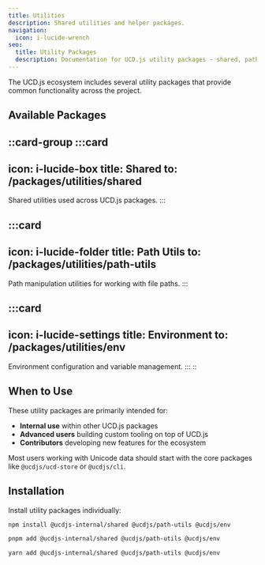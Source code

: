 ```yaml
---
title: Utilities
description: Shared utilities and helper packages.
navigation:
  icon: i-lucide-wrench
seo:
  title: Utility Packages
  description: Documentation for UCD.js utility packages - shared, path-utils, and env.
---
```


The UCD.js ecosystem includes several utility packages that provide common functionality across the project.

## Available Packages

::card-group
  :::card
  ---
  icon: i-lucide-box
  title: Shared
  to: /packages/utilities/shared
  ---
  Shared utilities used across UCD.js packages.
  :::

  :::card
  ---
  icon: i-lucide-folder
  title: Path Utils
  to: /packages/utilities/path-utils
  ---
  Path manipulation utilities for working with file paths.
  :::

  :::card
  ---
  icon: i-lucide-settings
  title: Environment
  to: /packages/utilities/env
  ---
  Environment configuration and variable management.
  :::
::

## When to Use

These utility packages are primarily intended for:
- **Internal use** within other UCD.js packages
- **Advanced users** building custom tooling on top of UCD.js
- **Contributors** developing new features for the ecosystem

Most users working with Unicode data should start with the core packages like `@ucdjs/ucd-store` or `@ucdjs/cli`.

## Installation

Install utility packages individually:

```bash [npm]
npm install @ucdjs-internal/shared @ucdjs/path-utils @ucdjs/env
```

```bash [pnpm]
pnpm add @ucdjs-internal/shared @ucdjs/path-utils @ucdjs/env
```

```bash [yarn]
yarn add @ucdjs-internal/shared @ucdjs/path-utils @ucdjs/env
```
